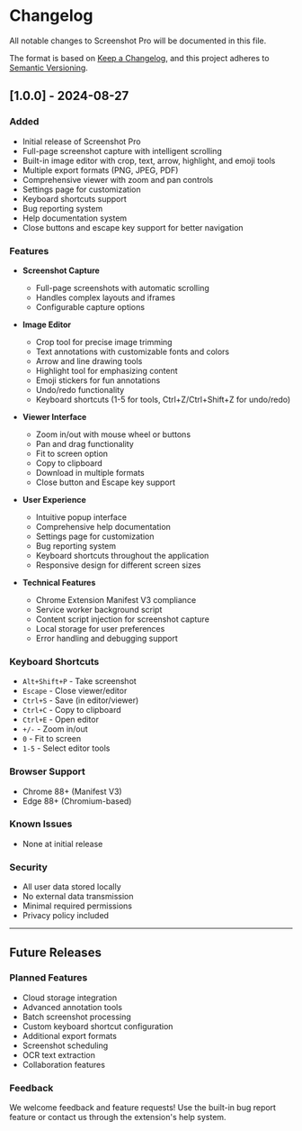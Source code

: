 # Changelog

All notable changes to Screenshot Pro will be documented in this file.

The format is based on [Keep a Changelog](https://keepachangelog.com/en/1.0.0/),
and this project adheres to [Semantic Versioning](https://semver.org/spec/v2.0.0.html).

## [1.0.0] - 2024-08-27

### Added
- Initial release of Screenshot Pro
- Full-page screenshot capture with intelligent scrolling
- Built-in image editor with crop, text, arrow, highlight, and emoji tools
- Multiple export formats (PNG, JPEG, PDF)
- Comprehensive viewer with zoom and pan controls
- Settings page for customization
- Keyboard shortcuts support
- Bug reporting system
- Help documentation system
- Close buttons and escape key support for better navigation

### Features
- **Screenshot Capture**
  - Full-page screenshots with automatic scrolling
  - Handles complex layouts and iframes
  - Configurable capture options
  
- **Image Editor**
  - Crop tool for precise image trimming
  - Text annotations with customizable fonts and colors
  - Arrow and line drawing tools
  - Highlight tool for emphasizing content
  - Emoji stickers for fun annotations
  - Undo/redo functionality
  - Keyboard shortcuts (1-5 for tools, Ctrl+Z/Ctrl+Shift+Z for undo/redo)

- **Viewer Interface**
  - Zoom in/out with mouse wheel or buttons
  - Pan and drag functionality
  - Fit to screen option
  - Copy to clipboard
  - Download in multiple formats
  - Close button and Escape key support

- **User Experience**
  - Intuitive popup interface
  - Comprehensive help documentation
  - Settings page for customization
  - Bug reporting system
  - Keyboard shortcuts throughout the application
  - Responsive design for different screen sizes

- **Technical Features**
  - Chrome Extension Manifest V3 compliance
  - Service worker background script
  - Content script injection for screenshot capture
  - Local storage for user preferences
  - Error handling and debugging support

### Keyboard Shortcuts
- `Alt+Shift+P` - Take screenshot
- `Escape` - Close viewer/editor
- `Ctrl+S` - Save (in editor/viewer)
- `Ctrl+C` - Copy to clipboard
- `Ctrl+E` - Open editor
- `+/-` - Zoom in/out
- `0` - Fit to screen
- `1-5` - Select editor tools

### Browser Support
- Chrome 88+ (Manifest V3)
- Edge 88+ (Chromium-based)

### Known Issues
- None at initial release

### Security
- All user data stored locally
- No external data transmission
- Minimal required permissions
- Privacy policy included

---

## Future Releases

### Planned Features
- Cloud storage integration
- Advanced annotation tools
- Batch screenshot processing
- Custom keyboard shortcut configuration
- Additional export formats
- Screenshot scheduling
- OCR text extraction
- Collaboration features

### Feedback
We welcome feedback and feature requests! Use the built-in bug report feature or contact us through the extension's help system.
